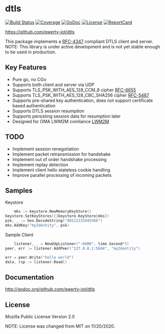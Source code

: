dtls
======

[![Build Status](https://travis-ci.org/bocajim/dtls.svg?branch=master)](https://travis-ci.org/qwerty-iot/dtls)
[![Coverage](http://gocover.io/_badge/github.com/qwerty-iot/dtls)](http://gocover.io/github.com/qwerty-iot/dtls)
[![GoDoc](https://godoc.org/github.com/qwerty-iot/dtls?status.png)](http://godoc.org/github.com/qwerty-iot/dtls)
[![License](https://img.shields.io/github/license/qwerty-iot/dtls)](https://opensource.org/licenses/MPL-2.0)
[![ReportCard](http://goreportcard.com/badge/github.com/qwerty-iot/dtls)](http://goreportcard.com/report/qwerty-iot/dtls)

https://github.com/qwerty-iot/dtls

This package implements a [RFC-4347](https://tools.ietf.org/html/rfc4347) compliant DTLS client and server. NOTE: This
library is under active development and is not yet stable enough to be used in production.

Key Features
------------

* Pure go, no CGo
* Supports both client and server via UDP
* Supports TLS_PSK_WITH_AES_128_CCM_8 cipher [RFC-6655](https://tools.ietf.org/html/rfc6655)
* Supports TLS_PSK_WITH_AES_128_CBC_SHA256 cipher [RFC-5487](https://tools.ietf.org/html/rfc5487)
* Supports pre-shared key authentication, does not support certificate based authentication
* Supports DTLS session resumption
* Supports persisting session data for resumption later
* Designed for OMA LWM2M
  comliance [LWM2M](http://technical.openmobilealliance.org/Technical/technical-information/release-program/current-releases/oma-lightweightm2m-v1-0)

TODO
----

* Implement session renegotiation
* Implement packet retransmission for handshake
* Implement out of order handshake processing
* Implement replay detection
* Implement client hello stateless cookie handling
* Improve parallel processing of incoming packets

Samples
-------
Keystore

```go
    mks := keystore.NewMemoryKeyStore()
keystore.SetKeyStores([]keystore.KeyStore{mks})
psk, _ := hex.DecodeString("00112233445566")
mks.AddKey("myIdentity", psk)
```

Sample Client

```go
    listener, _ = NewUdpListener(":6000", time.Second*5)
peer, err := listener.AddPeer("127.0.0.1:5684", "myIdentity")

err = peer.Write("hello world")
data, rsp := listener.Read()
```

Documentation
-------------

http://godoc.org/github.com/qwerty-iot/dtls

License
-------

Mozilla Public License Version 2.0

NOTE: License was changed from MIT on 11/20/2020.

